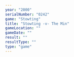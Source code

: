 ```yaml
---
year: "2000"
serialNumber: "0242" 
game: "Stowting"
title: "Stowting -v- The Min"
gameLocation: ""
gameDate: ""
result: ""
resultType: ""
type: "game"
---
```

